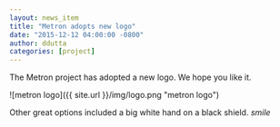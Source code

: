 ```yaml
---
layout: news_item
title: "Metron adopts new logo"
date: "2015-12-12 04:00:00 -0800"
author: ddutta
categories: [project]
---
```


The Metron project has adopted a new logo. We hope you like it.

![metron logo]({{ site.url }}/img/logo.png "metron logo")

Other great options included a big white hand on a black shield. *smile*
